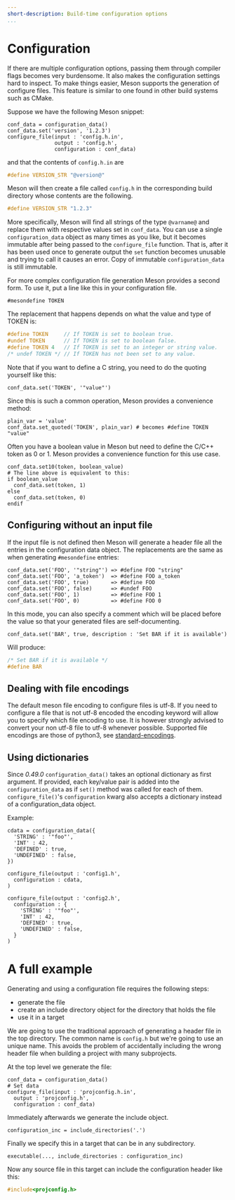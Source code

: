```yaml
---
short-description: Build-time configuration options
...
```


# Configuration

If there are multiple configuration options, passing them through
compiler flags becomes very burdensome. It also makes the
configuration settings hard to inspect. To make things easier, Meson
supports the generation of configure files. This feature is similar to
one found in other build systems such as CMake.

Suppose we have the following Meson snippet:

```meson
conf_data = configuration_data()
conf_data.set('version', '1.2.3')
configure_file(input : 'config.h.in',
               output : 'config.h',
               configuration : conf_data)
```

and that the contents of `config.h.in` are

```c
#define VERSION_STR "@version@"
```

Meson will then create a file called `config.h` in the corresponding
build directory whose contents are the following.

```c
#define VERSION_STR "1.2.3"
```

More specifically, Meson will find all strings of the type `@varname@`
and replace them with respective values set in `conf_data`. You can
use a single `configuration_data` object as many times as you like,
but it becomes immutable after being passed to the `configure_file`
function. That is, after it has been used once to generate output the
`set` function becomes unusable and trying to call it causes an error.
Copy of immutable `configuration_data` is still immutable.

For more complex configuration file generation Meson provides a second
form. To use it, put a line like this in your configuration file.

    #mesondefine TOKEN

The replacement that happens depends on what the value and type of TOKEN is:

```c
#define TOKEN     // If TOKEN is set to boolean true.
#undef TOKEN      // If TOKEN is set to boolean false.
#define TOKEN 4   // If TOKEN is set to an integer or string value.
/* undef TOKEN */ // If TOKEN has not been set to any value.
```

Note that if you want to define a C string, you need to do the quoting
yourself like this:

```meson
conf_data.set('TOKEN', '"value"')
```

Since this is such a common operation, Meson provides a convenience
method:

```meson
plain_var = 'value'
conf_data.set_quoted('TOKEN', plain_var) # becomes #define TOKEN "value"
```

Often you have a boolean value in Meson but need to define the C/C++
token as 0 or 1. Meson provides a convenience function for this use
case.

```meson
conf_data.set10(token, boolean_value)
# The line above is equivalent to this:
if boolean_value
  conf_data.set(token, 1)
else
  conf_data.set(token, 0)
endif
```

## Configuring without an input file

If the input file is not defined then Meson will generate a header
file all the entries in the configuration data object. The
replacements are the same as when generating `#mesondefine` entries:

```meson
conf_data.set('FOO', '"string"') => #define FOO "string"
conf_data.set('FOO', 'a_token')  => #define FOO a_token
conf_data.set('FOO', true)       => #define FOO
conf_data.set('FOO', false)      => #undef FOO
conf_data.set('FOO', 1)          => #define FOO 1
conf_data.set('FOO', 0)          => #define FOO 0
```

In this mode, you can also specify a comment which will be placed
before the value so that your generated files are self-documenting.

```meson
conf_data.set('BAR', true, description : 'Set BAR if it is available')
```

Will produce:

```c
/* Set BAR if it is available */
#define BAR
```

## Dealing with file encodings

The default meson file encoding to configure files is utf-8. If you need to
configure a file that is not utf-8 encoded the encoding keyword will allow
you to specify which file encoding to use. It is however strongly advised to
convert your non utf-8 file to utf-8 whenever possible. Supported file
encodings are those of python3, see [standard-encodings](https://docs.python.org/3/library/codecs.html#standard-encodings).

## Using dictionaries

Since *0.49.0* `configuration_data()` takes an optional dictionary as first
argument. If provided, each key/value pair is added into the
`configuration_data` as if `set()` method was called for each of them.
`configure_file()`'s `configuration` kwarg also accepts a dictionary instead of
a configuration_data object.

Example:
```meson
cdata = configuration_data({
  'STRING' : '"foo"',
  'INT' : 42,
  'DEFINED' : true,
  'UNDEFINED' : false,
})

configure_file(output : 'config1.h',
  configuration : cdata,
)

configure_file(output : 'config2.h',
  configuration : {
    'STRING' : '"foo"',
    'INT' : 42,
    'DEFINED' : true,
    'UNDEFINED' : false,
  }
)

```

# A full example

Generating and using a configuration file requires the following steps:

 - generate the file
 - create an include directory object for the directory that holds the file
 - use it in a target

We are going to use the traditional approach of generating a header
file in the top directory. The common name is `config.h` but we're
going to use an unique name. This avoids the problem of accidentally
including the wrong header file when building a project with many
subprojects.

At the top level we generate the file:

```meson
conf_data = configuration_data()
# Set data
configure_file(input : 'projconfig.h.in',
  output : 'projconfig.h',
  configuration : conf_data)
```

Immediately afterwards we generate the include object.

```meson
configuration_inc = include_directories('.')
```

Finally we specify this in a target that can be in any subdirectory.

```meson
executable(..., include_directories : configuration_inc)
```

Now any source file in this target can include the configuration
header like this:

```c
#include<projconfig.h>
```

